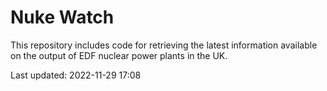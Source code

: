 # Nuke Watch

This repository includes code for retrieving the latest information available on the output of EDF nuclear power plants in the UK.

Last updated: 2022-11-29 17:08
